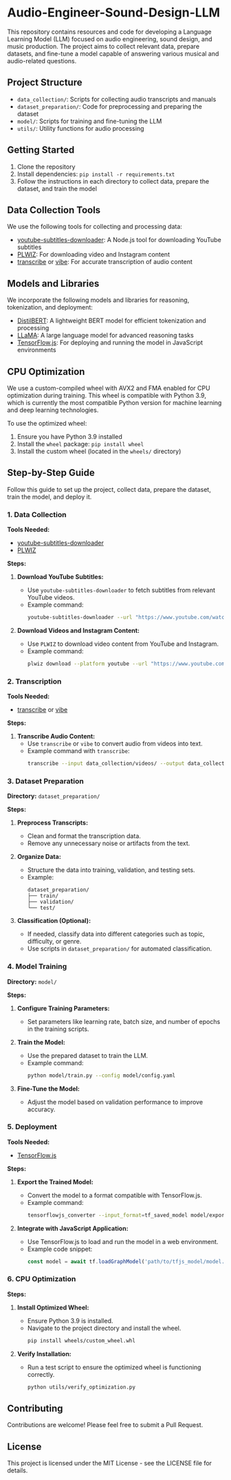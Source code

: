 # Audio-Engineer-Sound-Design-LLM

This repository contains resources and code for developing a Language Learning Model (LLM) focused on audio engineering, sound design, and music production. The project aims to collect relevant data, prepare datasets, and fine-tune a model capable of answering various musical and audio-related questions.

## Project Structure

- `data_collection/`: Scripts for collecting audio transcripts and manuals
- `dataset_preparation/`: Code for preprocessing and preparing the dataset
- `model/`: Scripts for training and fine-tuning the LLM
- `utils/`: Utility functions for audio processing

## Getting Started

1. Clone the repository
2. Install dependencies: `pip install -r requirements.txt`
3. Follow the instructions in each directory to collect data, prepare the dataset, and train the model

## Data Collection Tools

We use the following tools for collecting and processing data:

- [youtube-subtitles-downloader](https://github.com/eliascotto/youtube-subtitles-downloader): A Node.js tool for downloading YouTube subtitles
- [PLWIZ](https://github.com/SomeOrdinaryBro/PLWIZ): For downloading video and Instagram content
- [transcribe](https://github.com/vivekuppal/transcribe) or [vibe](https://thewh1teagle.github.io/vibe/): For accurate transcription of audio content

## Models and Libraries

We incorporate the following models and libraries for reasoning, tokenization, and deployment:

- [DistilBERT](https://huggingface.co/docs/transformers/model_doc/distilbert): A lightweight BERT model for efficient tokenization and processing
- [LLaMA](https://github.com/facebookresearch/llama): A large language model for advanced reasoning tasks
- [TensorFlow.js](https://www.tensorflow.org/js): For deploying and running the model in JavaScript environments

## CPU Optimization

We use a custom-compiled wheel with AVX2 and FMA enabled for CPU optimization during training. This wheel is compatible with Python 3.9, which is currently the most compatible Python version for machine learning and deep learning technologies.

To use the optimized wheel:

1. Ensure you have Python 3.9 installed
2. Install the `wheel` package: `pip install wheel`
3. Install the custom wheel (located in the `wheels/` directory)

## Step-by-Step Guide

Follow this guide to set up the project, collect data, prepare the dataset, train the model, and deploy it.

### 1. Data Collection

**Tools Needed:**

- [youtube-subtitles-downloader](https://github.com/eliascotto/youtube-subtitles-downloader)
- [PLWIZ](https://github.com/SomeOrdinaryBro/PLWIZ)

**Steps:**

1. **Download YouTube Subtitles:**
   - Use `youtube-subtitles-downloader` to fetch subtitles from relevant YouTube videos.
   - Example command:
     ```bash
     youtube-subtitles-downloader --url "https://www.youtube.com/watch?v=example" --output data_collection/subtitles/
     ```
   
2. **Download Videos and Instagram Content:**
   - Use `PLWIZ` to download video content from YouTube and Instagram.
   - Example command:
     ```bash
     plwiz download --platform youtube --url "https://www.youtube.com/watch?v=example" --output data_collection/videos/
     ```

### 2. Transcription

**Tools Needed:**

- [transcribe](https://github.com/vivekuppal/transcribe) or [vibe](https://thewh1teagle.github.io/vibe/)

**Steps:**

1. **Transcribe Audio Content:**
   - Use `transcribe` or `vibe` to convert audio from videos into text.
   - Example command with `transcribe`:
     ```bash
     transcribe --input data_collection/videos/ --output data_collection/transcripts/
     ```

### 3. Dataset Preparation

**Directory:** `dataset_preparation/`

**Steps:**

1. **Preprocess Transcripts:**
   - Clean and format the transcription data.
   - Remove any unnecessary noise or artifacts from the text.
   
2. **Organize Data:**
   - Structure the data into training, validation, and testing sets.
   - Example:
     ```
     dataset_preparation/
     ├── train/
     ├── validation/
     └── test/
     ```

3. **Classification (Optional):**
   - If needed, classify data into different categories such as topic, difficulty, or genre.
   - Use scripts in `dataset_preparation/` for automated classification.

### 4. Model Training

**Directory:** `model/`

**Steps:**

1. **Configure Training Parameters:**
   - Set parameters like learning rate, batch size, and number of epochs in the training scripts.

2. **Train the Model:**
   - Use the prepared dataset to train the LLM.
   - Example command:
     ```bash
     python model/train.py --config model/config.yaml
     ```

3. **Fine-Tune the Model:**
   - Adjust the model based on validation performance to improve accuracy.

### 5. Deployment

**Tools Needed:**

- [TensorFlow.js](https://www.tensorflow.org/js)

**Steps:**

1. **Export the Trained Model:**
   - Convert the model to a format compatible with TensorFlow.js.
   - Example command:
     ```bash
     tensorflowjs_converter --input_format=tf_saved_model model/exported_model/ model/tfjs_model/
     ```

2. **Integrate with JavaScript Application:**
   - Use TensorFlow.js to load and run the model in a web environment.
   - Example code snippet:
     ```javascript
     const model = await tf.loadGraphModel('path/to/tfjs_model/model.json');
     ```

### 6. CPU Optimization

**Steps:**

1. **Install Optimized Wheel:**
   - Ensure Python 3.9 is installed.
   - Navigate to the project directory and install the wheel.
     ```bash
     pip install wheels/custom_wheel.whl
     ```

2. **Verify Installation:**
   - Run a test script to ensure the optimized wheel is functioning correctly.
     ```bash
     python utils/verify_optimization.py
     ```

## Contributing

Contributions are welcome! Please feel free to submit a Pull Request.

## License

This project is licensed under the MIT License - see the LICENSE file for details.
